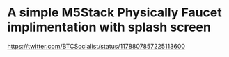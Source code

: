 # A simple M5Stack Physically Faucet implimentation with splash screen

https://twitter.com/BTCSocialist/status/1178807857225113600
